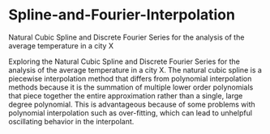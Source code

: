 # Spline-and-Fourier-Interpolation
Natural Cubic Spline and Discrete Fourier Series for the analysis of the average temperature in a city X

Exploring the Natural Cubic Spline and Discrete Fourier Series for the analysis of the average temperature in a city X. The natural cubic spline is a piecewise interpolation method that differs from polynomial interpolation methods because it is the summation of multiple lower order polynomials that piece together the entire approximation rather than a single, large degree polynomial. This is advantageous because of some problems with polynomial interpolation such as over-fitting, which can lead to unhelpful oscillating behavior in the interpolant.
